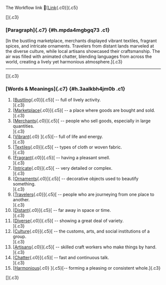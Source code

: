 The Workflow link
👏[[Link](https://www.google.com/url?q=http://www.google.com&sa=D&source=editors&ust=1761122508132185&usg=AOvVaw3DPjXXQvSwShltxviszzAn){.c0}]{.c5}

[]{.c3}

### [Paragraph]{.c7} {#h.mpda4mgbgq73 .c1}

[In the bustling marketplace, merchants displayed vibrant textiles,
fragrant spices, and intricate ornaments. Travelers from distant lands
marveled at the diverse culture, while local artisans showcased their
craftsmanship. The air was filled with animated chatter, blending
languages from across the world, creating a lively yet harmonious
atmosphere.]{.c3}

------------------------------------------------------------------------

[]{.c3}

### [Words & Meanings]{.c7} {#h.3aalkbh4jm0b .c1}

1.  [[Bustling](https://www.google.com/url?q=http://www.google.com&sa=D&source=editors&ust=1761122508132900&usg=AOvVaw2O33OaSHjnZb_O2fZcKevI){.c0}]{.c5}[ --
    full of lively activity.\
    ]{.c3}
2.  [[Marketplace](https://www.google.com/url?q=http://www.google.com&sa=D&source=editors&ust=1761122508133048&usg=AOvVaw0WrJuRQSetSloPLDWoyWAW){.c0}]{.c5}[ --
    a place where goods are bought and sold.\
    ]{.c3}
3.  [[Merchants](https://www.google.com/url?q=http://www.google.com&sa=D&source=editors&ust=1761122508133190&usg=AOvVaw2foD_Mg1vYAekkEQqV_Ipx){.c0}]{.c5}[ --
    people who sell goods, especially in large quantities.\
    ]{.c3}
4.  [[Vibrant](https://www.google.com/url?q=http://www.google.com&sa=D&source=editors&ust=1761122508133383&usg=AOvVaw2DGTsgsiHMYsPSK2O6IiY1){.c0}
    ]{.c5}[-- full of life and energy.\
    ]{.c3}
5.  [[Textiles](https://www.google.com/url?q=http://www.google.com&sa=D&source=editors&ust=1761122508133495&usg=AOvVaw0xZdQ3v6iaCTZ6k9L7hp8l){.c0}]{.c5}[ --
    types of cloth or woven fabric.\
    ]{.c3}
6.  [[Fragrant](https://www.google.com/url?q=http://www.google.com&sa=D&source=editors&ust=1761122508133628&usg=AOvVaw2jDJP3uy8ZMptUVXB2ZtE4){.c0}]{.c5}[ --
    having a pleasant smell.\
    ]{.c3}
7.  [[Intricate](https://www.google.com/url?q=http://www.google.com&sa=D&source=editors&ust=1761122508133740&usg=AOvVaw3BiJ1lkMwML2d92CqYCJ6a){.c0}]{.c5}[ --
    very detailed or complex.\
    ]{.c3}
8.  [[Ornaments](https://www.google.com/url?q=http://www.google.com&sa=D&source=editors&ust=1761122508133851&usg=AOvVaw0f7eWDykHUUp5yd57VuH6g){.c0}]{.c5}[ --
    decorative objects used to beautify something.\
    ]{.c3}
9.  [[Travelers](https://www.google.com/url?q=http://www.google.com&sa=D&source=editors&ust=1761122508133988&usg=AOvVaw1udNKUhxUjHZWZSotwtmXx){.c0}]{.c5}[ --
    people who are journeying from one place to another.\
    ]{.c3}
10. [[Distant](https://www.google.com/url?q=http://www.google.com&sa=D&source=editors&ust=1761122508134133&usg=AOvVaw3qxSZpE_K0zmhUQV8BVC4t){.c0}]{.c5}[ --
    far away in space or time.\
    ]{.c3}
11. [[Diverse](https://www.google.com/url?q=http://www.google.com&sa=D&source=editors&ust=1761122508134241&usg=AOvVaw2Pk-OuhCiogF9--JN8goaO){.c0}]{.c5}[ --
    showing a great deal of variety.\
    ]{.c3}
12. [[Culture](https://www.google.com/url?q=http://www.google.com&sa=D&source=editors&ust=1761122508134392&usg=AOvVaw2U63ScwSeK7ToXPzQYfq1L){.c0}]{.c5}[ --
    the customs, arts, and social institutions of a group.\
    ]{.c3}
13. [[Artisans](https://www.google.com/url?q=http://www.google.com&sa=D&source=editors&ust=1761122508134545&usg=AOvVaw3Y7dRo0mZ08LNUxYHwnvtj){.c0}]{.c5}[ --
    skilled craft workers who make things by hand.\
    ]{.c3}
14. [[Chatter](https://www.google.com/url?q=http://www.google.com&sa=D&source=editors&ust=1761122508134697&usg=AOvVaw0StZXv4tk-r2PYQRwvmmY2){.c0}]{.c5}[ --
    fast and continuous talk.\
    ]{.c3}
15. [[Harmonious](https://www.google.com/url?q=http://www.google.com&sa=D&source=editors&ust=1761122508134813&usg=AOvVaw30w1BY9Zm89bBuJE2CXpfE){.c0}
    ]{.c5}[-- forming a pleasing or consistent whole.]{.c3}

[]{.c3}
